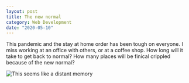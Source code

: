 ```yaml
---
layout: post
title: The new normal
category: Web Development
date: "2020-05-10"
---
```


This pandemic and the stay at home order has been tough on everyone. I miss working at an office with others, or at a coffee shop. How long will it take to get back to normal? How many places will be finical crippled because of the new normal?

![This seems like a distant memory](/uploads/IMG_5932.JPG "This seems like a distant memory")
